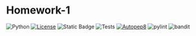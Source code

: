 # Homework-1
![Python](https://img.shields.io/badge/python-3670A0?style=for-the-badge&logo=python&logoColor=ffdd54)
[![License](https://img.shields.io/badge/License-Apache_2.0-blue.svg)](https://opensource.org/licenses/Apache-2.0)
![Static Badge](https://img.shields.io/badge/Ubuntu-E95420?style=for-the-badge&logo=ubuntu&logoColor=white)
![Tests](https://github.com/NCSU-CSC510-Group-BHAKQH/Homework-1/actions/workflows/test.yml/badge.svg?event=push)
[![Autopep8](https://github.com/NCSU-CSC510-Group-BHAKQH/Homework-1/actions/workflows/autopeptest.yml/badge.svg)](https://github.com/NCSU-CSC510-Group-BHAKQH/Homework-1/actions/workflows/autopeptest.yml)
![pylint](https://github.com/NCSU-CSC510-Group-BHAKQH/Homework-1/actions/workflows/pylinttest.yml/badge.svg)
![bandit](https://github.com/NCSU-CSC510-Group-BHAKQH/Homework-1/actions/workflows/bandittest.yml/badge.svg)
